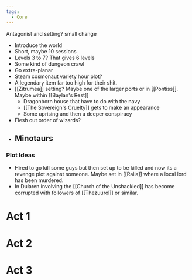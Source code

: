 ```yaml
---
tags:
  - Core
---
```

Antagonist and setting? small change

- Introduce the world
- Short, maybe 10 sessions
- Levels 3 to 7? That gives 6 levels
- Some kind of dungeon crawl
- Go extra-planar
- Steam cosmonaut variety hour plot?
- A legendary item far too high for their shit.
- [[Zitrumea]] setting? Maybe one of the larger ports or in [[Pontiss]]. Maybe within [[Baylan's Rest]]
	- Dragonborn house that have to do with the navy
	- [[The Sovereign's Cruelty]] gets to make an appearance
	- Some uprising and then a deeper conspiracy
- Flesh out order of wizards?
- Minotaurs
	- 

### Plot Ideas
- Hired to go kill some guys but then set up to be killed and now its a revenge plot against someone. Maybe set in [[Ralia]] where a local lord has been murdered.
- In Dularen involving the [[Church of the Unshackled]] has become corrupted with followers of [[Thezuurol]] or similar.

# Act 1

# Act 2

# Act 3